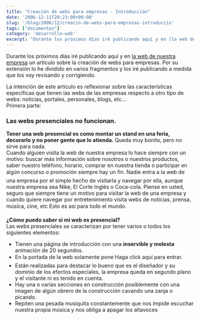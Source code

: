 ```yaml
---
title: "Creación de webs para empresas - Introducción"
date: '2006-12-11T20:23:00+00:00'
slug: '/blog/2006/12/creacin-de-webs-para-empresas-introduccin'
tags: ["documentos"]
category: 'desarrollo-web'
excerpt: "Durante los próximos días iré publicando aquí y en [la web de nuestra empresa](http://www.informatica32.com) un artículo sobre la creación de webs para empresas. Por su extensión lo he dividido en vari..."
---
```

Durante los próximos días iré publicando aquí y en [la web de nuestra empresa](http://www.informatica32.com) un artículo sobre la creación de webs para empresas. Por su extensión lo he dividido en varios fragmentos y los iré publicando a medida que los voy revisando y corrigiendo.

La intención de este artículo es reflexionar sobre las características específicas que tienen las webs de las empresas respecto a otro tipo de webs: noticias, portales, personales, blogs, etc...   
Primera parte:

### Las webs presenciales no funcionan.

**Tener una web presencial es como montar un stand en una feria, decorarlo y no poner gente que lo atienda.** Queda muy bonito, pero no sirve para nada.  
 Cuando alguien visita la web de nuestra empresa lo hace siempre con un motivo: buscar más información sobre nosotros o nuestros productos, saber nuestro teléfono, horario, comprar en nuestra tienda o participar en algún concurso o promoción siempre hay un fin. Nadie entra a la web de una empresa por el simple hecho de visitarla y navegar por ella, aunque nuestra empresa sea Nike, El Corte Inglés o Coca-cola. Piense en usted, seguro que siempre tiene un motivo para visitar la web de una empresa y cuando quiere navegar por entretenimiento visita webs de noticias, prensa, música, cine, etc Esto es así para todo el mundo.

**¿Cómo puedo saber si mi web es presencial?**  
 Las webs presenciales se caracterizan por tener varios o todos los siguientes elementos:

- Tienen una página de introducción con una **inservible y molesta** animación de 20 segundos. 
- En la portada de la web solamente pone Haga click aquí para entrar. 
- Están realizadas para destacar lo bueno que es el diseñador y su dominio de los efectos especiales, la empresa queda en segundo plano y el visitante ni es tenido en cuenta.
- Hay una o varias secciones en construcción posiblemente con una imagen de algún obrero de la construcción cavando una zanja o picando. 
- Repiten una pesada musiquita constantemente que nos impide escuchar nuestra propia música y nos obliga a apagar los altavoces
